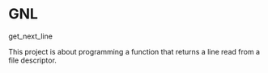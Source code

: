 # GNL
get_next_line

This project is about programming a function that returns a line read from a file descriptor.
